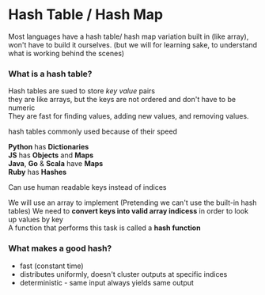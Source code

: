 # Hash Table / Hash Map

Most languages have a hash table/ hash map variation built in (like array), won't have to build it ourselves. (but we will for learning sake, to understand what is working behind the scenes)

### What is a hash table?
Hash tables are sued to store _key value_ pairs  
they are like arrays, but the keys are not ordered and don't have to be numeric  
They are fast for finding values, adding new values, and removing values.

hash tables commonly used because of their speed

__Python__ has __Dictionaries__  
__JS__ has __Objects__ and __Maps__  
__Java__, __Go__ & __Scala__ have __Maps__  
__Ruby__ has __Hashes__  

Can use human readable keys instead of indices  

We will use an array to implement (Pretending we can't use the built-in hash tables)
We need to __convert keys into valid array indicess__ in order to look up values by key  
A function that performs this task is called a __hash function__

### What makes a good hash?
- fast (constant time)
- distributes uniformly, doesn't cluster outputs at specific indices
- deterministic - same input always yields same output
